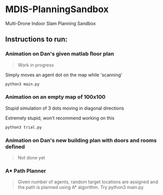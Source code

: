 # MDIS-PlanningSandbox
Multi-Drone Indoor Slam Planning Sandbox

## Instructions to run:
### Animation on Dan's given matlab floor plan
>Work in progress

Simply moves an agent dot on the map while 'scanning'

```bash
python3 main.py
```

### Animation on an empty map of 100x100
Stupid simulation of 3 dots moving in diagonal directions

Extremely stupid, won't recommend working on this
```bash
python3 trial.py
```

### Animation on Dan's new building plan with doors and rooms defined
> Not done yet

### A* Path Planner

> Given number of agents, random target locations are assigned and the path is planned using A* algorithm. 
> Try python3 main.py
